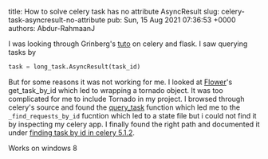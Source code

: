 title: How to solve celery task has no attribute AsyncResult
slug: celery-task-asyncresult-no-attribute
pub: Sun, 15 Aug 2021 07:36:53 +0000
authors: Abdur-RahmaanJ

I was looking through Grinberg's [tuto](https://blog.miguelgrinberg.com/post/using-celery-with-flask) on celery and flask. I saw querying tasks by


```python
task = long_task.AsyncResult(task_id)

```


But for some reasons it was not working for me. I looked at [Flower](https://github.com/mher/flower/blob/ce5f0de7b25bc42ef9fb909340ba9fe9c8f903f0/flower/views/tasks.py#L17)'s get\_task\_by\_id which led to wrapping a tornado object. It was too complicated for me to include Tornado in my project. I browsed through celery's source and found the [query\_task](https://github.com/celery/celery/blob/3cf5072ee5f95744024f60e0f4a77eb2edb8959f/celery/worker/control.py#L106) function which led me to the `_find_requests_by_id` fucntion which led to a state file but i could not find it by inspecting my celery app. I finally found the right path and documented it under [finding task by id in celery 5.1.2](https://www.pythonkitchen.com/how-to-query-task-by-id-in-celery/).

Works on windows 8
